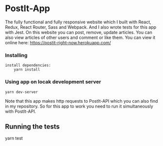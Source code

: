 
# PostIt-App

The fully functional and fully responsive website which I built with React, Redux, React Router, Sass and Webpack. And I also wrote tests for this app with Jest.
On this website you can post, remove, update articles. You can also view articles of other users and comment or like them.
You can view it online here: https://postit-right-now.herokuapp.com/

### Installing
```
install dependencies:
    yarn install
```

### Using app on locak development server
```
yarn dev-server
```
Note that this app makes http requests to PostIt-API which you can also find in my repository. So for this app to work you need to run it simultaneously with PostIt-API.

## Running the tests

yarn test
